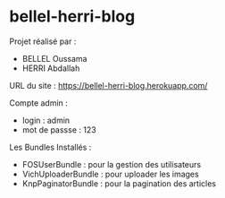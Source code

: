 # bellel-herri-blog

Projet réalisé par :

- BELLEL Oussama
- HERRI Abdallah

URL du site : https://bellel-herri-blog.herokuapp.com/

Compte admin :

- login : admin 
- mot de passse : 123

Les Bundles Installés : 

- FOSUserBundle : pour la gestion des utilisateurs
- VichUploaderBundle : pour uploader les images
- KnpPaginatorBundle : pour la pagination des articles
